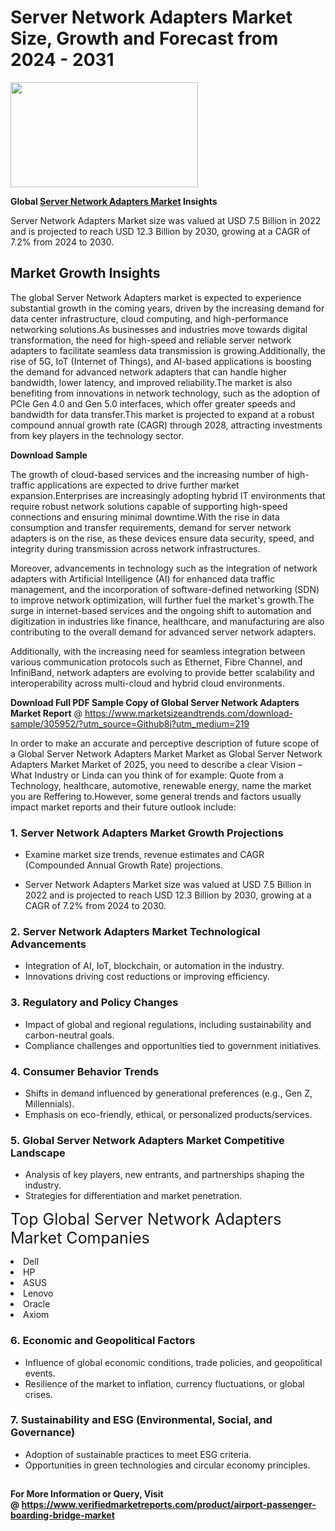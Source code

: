 <H1>Server Network Adapters Market Size, Growth and Forecast from 2024 - 2031</H1><img class="aligncenter size-medium wp-image-584254" src="https://thirdeyenews.in/wp-content/uploads/2024/09/Global-Market-Research-300x168.jpeg" alt="" width="300" height="168" /><p><strong>Global&nbsp;<a href="https://www.marketsizeandtrends.com/download-sample/305952/?utm_source=Github8j?utm_medium=219">Server Network Adapters Market</a> Insights</strong></p><p>Server Network Adapters Market size was valued at USD 7.5 Billion in 2022 and is projected to reach USD 12.3 Billion by 2030, growing at a CAGR of 7.2% from 2024 to 2030.</p><p><h2>Market Growth Insights</h2> <p>The global Server Network Adapters market is expected to experience substantial growth in the coming years, driven by the increasing demand for data center infrastructure, cloud computing, and high-performance networking solutions.As businesses and industries move towards digital transformation, the need for high-speed and reliable server network adapters to facilitate seamless data transmission is growing.Additionally, the rise of 5G, IoT (Internet of Things), and AI-based applications is boosting the demand for advanced network adapters that can handle higher bandwidth, lower latency, and improved reliability.The market is also benefiting from innovations in network technology, such as the adoption of PCIe Gen 4.0 and Gen 5.0 interfaces, which offer greater speeds and bandwidth for data transfer.This market is projected to expand at a robust compound annual growth rate (CAGR) through 2028, attracting investments from key players in the technology sector.</p> <p><strong>Download Sample</strong></p> <p>The growth of cloud-based services and the increasing number of high-traffic applications are expected to drive further market expansion.Enterprises are increasingly adopting hybrid IT environments that require robust network solutions capable of supporting high-speed connections and ensuring minimal downtime.With the rise in data consumption and transfer requirements, demand for server network adapters is on the rise, as these devices ensure data security, speed, and integrity during transmission across network infrastructures.</p> <p>Moreover, advancements in technology such as the integration of network adapters with Artificial Intelligence (AI) for enhanced data traffic management, and the incorporation of software-defined networking (SDN) to improve network optimization, will further fuel the market's growth.The surge in internet-based services and the ongoing shift to automation and digitization in industries like finance, healthcare, and manufacturing are also contributing to the overall demand for advanced server network adapters.</p> <p>Additionally, with the increasing need for seamless integration between various communication protocols such as Ethernet, Fibre Channel, and InfiniBand, network adapters are evolving to provide better scalability and interoperability across multi-cloud and hybrid cloud environments.</p> <p><span class=""><strong>Download Full PDF Sample Copy of Global Server Network Adapters Market Report</strong> @ <a href="https://www.marketsizeandtrends.com/download-sample/305952/?utm_source=Github8j?utm_medium=219" target="_blank">https://www.marketsizeandtrends.com/download-sample/305952/?utm_source=Github8j?utm_medium=219</a></span></p><p>In order to make an accurate and perceptive description of future scope of a Global&nbsp;Server Network Adapters Market Market as Global&nbsp;Server Network Adapters Market Market of 2025, you need to describe a clear Vision &ndash; What Industry or Linda can you think of for example: Quote from a Technology, healthcare, automotive, renewable energy, name the market you are Reffering to.However, some general trends and factors usually impact market reports and their future outlook include:</p><h3>1.&nbsp;<strong>Server Network Adapters Market Growth Projections</strong></h3><ul><li>Examine market size trends, revenue estimates and CAGR (Compounded Annual Growth Rate) projections.</li><li><p>Server Network Adapters Market size was valued at USD 7.5 Billion in 2022 and is projected to reach USD 12.3 Billion by 2030, growing at a CAGR of 7.2% from 2024 to 2030.</p></li></ul><h3>2.&nbsp;<strong>Server Network Adapters Market Technological Advancements</strong></h3><ul><li>Integration of AI, IoT, blockchain, or automation in the industry.</li><li>Innovations driving cost reductions or improving efficiency.</li></ul><h3>3.&nbsp;<strong>Regulatory and Policy Changes</strong></h3><ul><li>Impact of global and regional regulations, including sustainability and carbon-neutral goals.</li><li>Compliance challenges and opportunities tied to government initiatives.</li></ul><h3>4.&nbsp;<strong>Consumer Behavior Trends</strong></h3><ul><li>Shifts in demand influenced by generational preferences (e.g., Gen Z, Millennials).</li><li>Emphasis on eco-friendly, ethical, or personalized products/services.</li></ul><h3>5.&nbsp;<strong>Global Server Network Adapters Market Competitive Landscape</strong></h3><ul><li>Analysis of key players, new entrants, and partnerships shaping the industry.</li><li>Strategies for differentiation and market penetration.</li></ul><p data-pm-slice="1 1 []"><span style="color: inherit; font-family: inherit; font-size: 25px;">Top Global Server Network Adapters Market Companies</span></p><div class="" data-test-id=""><p><li>Dell</li><li> HP</li><li> ASUS</li><li> Lenovo</li><li> Oracle</li><li> Axiom</li></p></div><h3>6.&nbsp;<strong>Economic and Geopolitical Factors</strong></h3><ul><li>Influence of global economic conditions, trade policies, and geopolitical events.</li><li>Resilience of the market to inflation, currency fluctuations, or global crises.</li></ul><h3>7.&nbsp;<strong>Sustainability and ESG (Environmental, Social, and Governance)</strong></h3><ul><li>Adoption of sustainable practices to meet ESG criteria.</li><li>Opportunities in green technologies and circular economy principles.</li></ul><h2><strong style="font-size: 14px;">For More Information or Query, Visit @&nbsp;</strong><a style="background-color: #ffffff; font-size: 14px;" href="https://www.marketsizeandtrends.com/report/server-network-adapters-market/" target="_blank">https://www.verifiedmarketreports.com/product/airport-passenger-boarding-bridge-market</a></h2>